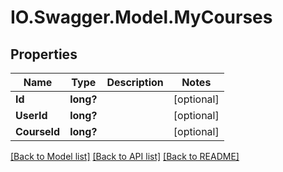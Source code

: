 # IO.Swagger.Model.MyCourses
## Properties

Name | Type | Description | Notes
------------ | ------------- | ------------- | -------------
**Id** | **long?** |  | [optional] 
**UserId** | **long?** |  | [optional] 
**CourseId** | **long?** |  | [optional] 

[[Back to Model list]](../README.md#documentation-for-models) [[Back to API list]](../README.md#documentation-for-api-endpoints) [[Back to README]](../README.md)

